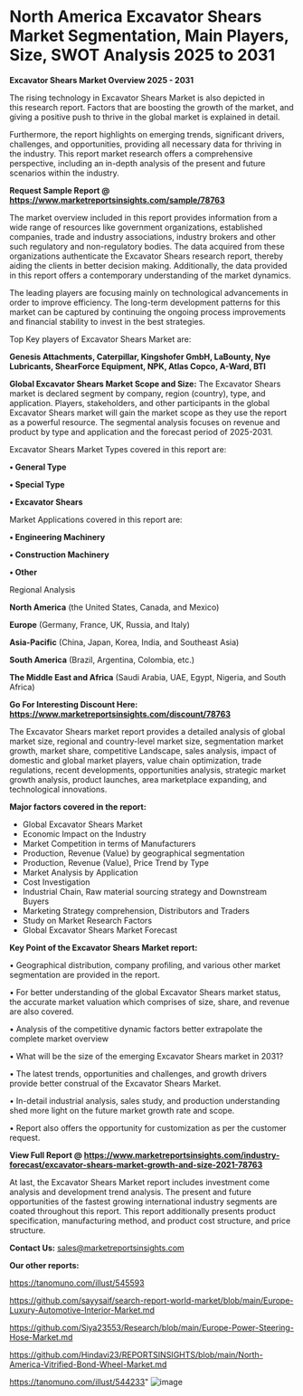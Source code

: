 # North America Excavator Shears Market Segmentation, Main Players, Size, SWOT Analysis 2025 to 2031

<Strong> Excavator Shears Market Overview 2025 - 2031</strong>

The rising technology in Excavator Shears Market is also depicted in this research report. Factors that are boosting the growth of the market, and giving a positive push to thrive in the global market is explained in detail.

Furthermore, the report highlights on emerging trends, significant drivers, challenges, and opportunities, providing all necessary data for thriving in the industry. This report market research offers a comprehensive perspective, including an in-depth analysis of the present and future scenarios within the industry.

<strong>Request Sample Report @ <a href=https://www.marketreportsinsights.com/sample/78763>https://www.marketreportsinsights.com/sample/78763</a></strong>

The market overview included in this report provides information from a wide range of resources like government organizations, established companies, trade and industry associations, industry brokers and other such regulatory and non-regulatory bodies. The data acquired from these organizations authenticate the Excavator Shears research report, thereby aiding the clients in better decision making. Additionally, the data provided in this report offers a contemporary understanding of the market dynamics.

The leading players are focusing mainly on technological advancements in order to improve efficiency. The long-term development patterns for this market can be captured by continuing the ongoing process improvements and financial stability to invest in the best strategies.

Top Key players of Excavator Shears Market are:

<strong>Genesis Attachments, Caterpillar, Kingshofer GmbH, LaBounty, Nye Lubricants, ShearForce Equipment, NPK, Atlas Copco, A-Ward, BTI</strong>

<strong><b>Global Excavator Shears Market Scope and Size:</b></strong>
The Excavator Shears market is declared segment by company, region (country), type, and application. Players, stakeholders, and other participants in the global Excavator Shears market will gain the market scope as they use the report as a powerful resource. The segmental analysis focuses on revenue and product by type and application and the forecast period of 2025-2031.

Excavator Shears Market Types covered in this report are:

<strong>• General Type

• Special Type

• Excavator Shears</strong>

Market Applications covered in this report are:

<strong>• Engineering Machinery

• Construction Machinery

• Other</strong> 

Regional Analysis

<strong>North America</strong> (the United States, Canada, and Mexico)

<strong>Europe</strong> (Germany, France, UK, Russia, and Italy)

<strong>Asia-Pacific</strong> (China, Japan, Korea, India, and Southeast Asia)

<strong>South America</strong> (Brazil, Argentina, Colombia, etc.)

<strong>The Middle East and Africa</strong> (Saudi Arabia, UAE, Egypt, Nigeria, and South Africa)

<strong>Go For Interesting Discount Here: <a href=https://www.marketreportsinsights.com/discount/78763>https://www.marketreportsinsights.com/discount/78763</a></strong>

The Excavator Shears market report provides a detailed analysis of global market size, regional and country-level market size, segmentation market growth, market share, competitive Landscape, sales analysis, impact of domestic and global market players, value chain optimization, trade regulations, recent developments, opportunities analysis, strategic market growth analysis, product launches, area marketplace expanding, and technological innovations.

<strong><b>Major factors covered in the report:</b></strong>
<ul>
  <li>Global Excavator Shears Market </li>
  <li>Economic Impact on the Industry</li>
  <li>Market Competition in terms of Manufacturers</li>
  <li>Production, Revenue (Value) by geographical segmentation</li>
  <li>Production, Revenue (Value), Price Trend by Type</li>
  <li>Market Analysis by Application</li>
  <li>Cost Investigation</li>
  <li>Industrial Chain, Raw material sourcing strategy and Downstream Buyers</li>
  <li>Marketing Strategy comprehension, Distributors and Traders</li>
  <li>Study on Market Research Factors</li>
  <li>Global Excavator Shears Market Forecast</li>
</ul>

<strong><b>Key Point of the Excavator Shears Market report:</b></strong>

• Geographical distribution, company profiling, and various other market segmentation are provided in the report.

• For better understanding of the global Excavator Shears market status, the accurate market valuation which comprises of size, share, and revenue are also covered.

• Analysis of the competitive dynamic factors better extrapolate the complete market overview

• What will be the size of the emerging Excavator Shears market in 2031?

• The latest trends, opportunities and challenges, and growth drivers provide better construal of the Excavator Shears Market.

• In-detail industrial analysis, sales study, and production understanding shed more light on the future market growth rate and scope.

• Report also offers the opportunity for customization as per the customer request.

<strong><b>View Full Report @ <a href=https://www.marketreportsinsights.com/industry-forecast/excavator-shears-market-growth-and-size-2021-78763>https://www.marketreportsinsights.com/industry-forecast/excavator-shears-market-growth-and-size-2021-78763</a></b></strong>


At last, the Excavator Shears Market report includes investment come analysis and development trend analysis. The present and future opportunities of the fastest growing international industry segments are coated throughout this report. This report additionally presents product specification, manufacturing method, and product cost structure, and price structure.

<strong>Contact Us:</strong>
sales@marketreportsinsights.com

<strong>Our other reports:</strong>

<a href=https://tanomuno.com/illust/545593>https://tanomuno.com/illust/545593</a>

<a href=https://github.com/sayysaif/search-report-world-market/blob/main/Europe-Luxury-Automotive-Interior-Market.md>https://github.com/sayysaif/search-report-world-market/blob/main/Europe-Luxury-Automotive-Interior-Market.md</a>

<a href=https://github.com/Siya23553/Research/blob/main/Europe-Power-Steering-Hose-Market.md>https://github.com/Siya23553/Research/blob/main/Europe-Power-Steering-Hose-Market.md</a>

<a href=https://github.com/Hindavi23/REPORTSINSIGHTS/blob/main/North-America-Vitrified-Bond-Wheel-Market.md>https://github.com/Hindavi23/REPORTSINSIGHTS/blob/main/North-America-Vitrified-Bond-Wheel-Market.md</a>

<a href=https://tanomuno.com/illust/544233>https://tanomuno.com/illust/544233</a>"
![image](https://github.com/user-attachments/assets/84be3583-18a0-4227-9a67-2391886420d9)
